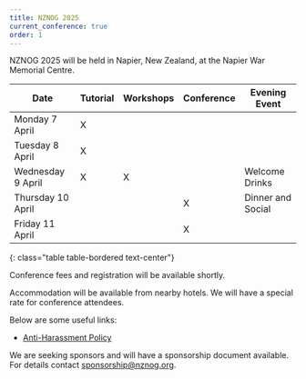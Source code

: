 ```yaml
---
title: NZNOG 2025
current_conference: true
order: 1
---
```


NZNOG 2025 will be held in Napier, New Zealand, at the Napier War Memorial Centre.

| Date | Tutorial | Workshops | Conference | Evening Event |
| --- | --- | --- | --- | --- |
| Monday 7 April    | X | | | |
| Tuesday 8 April   | X | | | |
| Wednesday 9 April | X | X | | Welcome Drinks |
| Thursday 10 April  | | | X | Dinner and Social |
| Friday 11 April    | | | X | |
{: class="table table-bordered text-center"}

Conference fees and registration will be available shortly.

Accommodation will be available from nearby hotels. We will have a special rate for conference attendees.

Below are some useful links:
- [Anti-Harassment Policy](/conference-anti-harassment-policy)

We are seeking sponsors and will have a sponsorship document available. For details contact [sponsorship@nznog.org](mailto:sponsorship@nznog.org).
